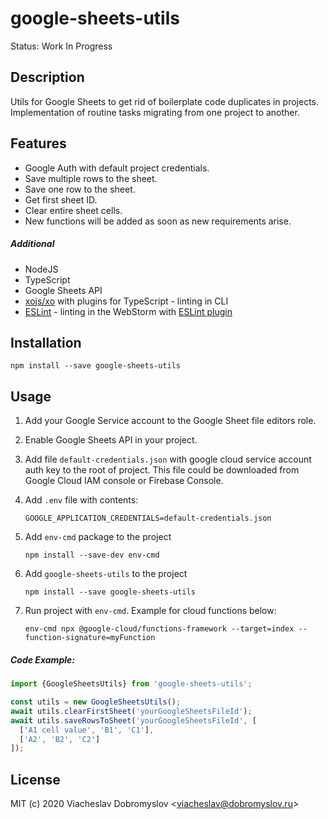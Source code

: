 # google-sheets-utils

Status: Work In Progress

## Description

Utils for Google Sheets to get rid of boilerplate code duplicates in projects.
Implementation of routine tasks migrating from one project to another. 

## Features

* Google Auth with default project credentials.
* Save multiple rows to the sheet.
* Save one row to the sheet.
* Get first sheet ID.
* Clear entire sheet cells.
* New functions will be added as soon as new requirements arise.

##### Additional

* NodeJS
* TypeScript
* Google Sheets API
* [xojs/xo](https://github.com/xojs/xo) with plugins for TypeScript - linting in CLI
* [ESLint](https://github.com/eslint/eslint) - linting in the WebStorm with [ESLint plugin](https://plugins.jetbrains.com/plugin/7494-eslint)

## Installation

```
npm install --save google-sheets-utils
```

## Usage

1. Add your Google Service account to the Google Sheet file editors role.

2. Enable Google Sheets API in your project.

3. Add file `default-credentials.json` with google cloud service account auth key to the root of project. 
This file could be downloaded from Google Cloud IAM console or Firebase Console. 

4. Add `.env` file with contents:
    ```
    GOOGLE_APPLICATION_CREDENTIALS=default-credentials.json
    ```

5. Add `env-cmd` package to the project
    ```
    npm install --save-dev env-cmd
    ```

6. Add `google-sheets-utils` to the project
    ```
    npm install --save google-sheets-utils
    ```

7. Run project with `env-cmd`. Example for cloud functions below:
    ```
    env-cmd npx @google-cloud/functions-framework --target=index --function-signature=myFunction
    ```

##### Code Example:
```typescript
import {GoogleSheetsUtils} from 'google-sheets-utils';

const utils = new GoogleSheetsUtils();
await utils.clearFirstSheet('yourGoogleSheetsFileId');
await utils.saveRowsToSheet('yourGoogleSheetsFileId', [
  ['A1 cell value', 'B1', 'C1'],
  ['A2', 'B2', 'C2']
]);
```

## License

MIT (c) 2020 Viacheslav Dobromyslov <<viacheslav@dobromyslov.ru>>
